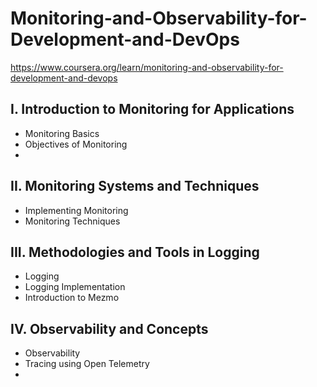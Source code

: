 # Monitoring-and-Observability-for-Development-and-DevOps
https://www.coursera.org/learn/monitoring-and-observability-for-development-and-devops

## I. Introduction to Monitoring for Applications
- Monitoring Basics
- Objectives of Monitoring
- 

## II. Monitoring Systems and Techniques
- Implementing Monitoring
- Monitoring Techniques

## III. Methodologies and Tools in Logging
- Logging
- Logging Implementation
- Introduction to Mezmo

## IV. Observability and Concepts
- Observability
- Tracing using Open Telemetry
- 
